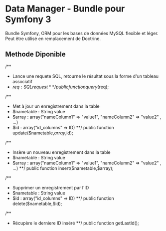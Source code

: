# Data Manager - Bundle pour Symfony 3
Bundle Symfony, ORM pour les bases de données MySQL flexible et léger. Peut être utilisé en remplacement de Doctrine.

## Methode Diponible

/**
* Lance une requete SQL, retourne le résultat sous la forme d'un tableau associatif
* $req : SQL request
**/
public function query($req);

/**
* Met à jour un enregistrement dans la table
* $nametable : String value
* $array : array("nameColumn1" => "value1", "nameColumn2" => "value2" , ...)
* $id : array("id_columns" => ID)
**/
public function update($nametable,$array,$id);

/**
* Insère un nouveau enregistrement dans la table
* $nametable : String value
* $array : array("nameColumn1" => "value1", "nameColumn2" => "value2" , ...)
**/
public function insert($nametable,$array);

/**
* Supprimer un enregistrement par l'ID
* $nametable : String value
* $id : array("id_columns" => ID)
**/
public function delete($nametable,$id);

/**
* Récupère le derniere ID inséré
**/
public function getLastId();
